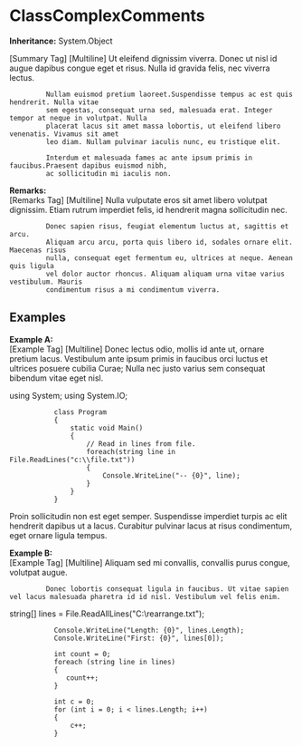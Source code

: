 # ClassComplexComments

**Inheritance:** System.Object  
  
[Summary Tag] [Multiline] Ut eleifend dignissim viverra. Donec ut nisl id augue dapibus 
             congue eget et risus. Nulla id gravida felis, nec viverra lectus. 
             
             Nullam euismod pretium laoreet.Suspendisse tempus ac est quis hendrerit. Nulla vitae 
             sem egestas, consequat urna sed, malesuada erat. Integer tempor at neque in volutpat. Nulla 
             placerat lacus sit amet massa lobortis, ut eleifend libero venenatis. Vivamus sit amet 
             leo diam. Nullam pulvinar iaculis nunc, eu tristique elit. 
             
             Interdum et malesuada fames ac ante ipsum primis in faucibus.Praesent dapibus euismod nibh, 
             ac sollicitudin mi iaculis non.

**Remarks:**  
[Remarks Tag] [Multiline] Nulla vulputate eros sit amet libero volutpat 
             dignissim. Etiam rutrum imperdiet felis, id hendrerit magna sollicitudin 
             nec. 
             
             Donec sapien risus, feugiat elementum luctus at, sagittis et arcu. 
             Aliquam arcu arcu, porta quis libero id, sodales ornare elit. Maecenas risus 
             nulla, consequat eget fermentum eu, ultrices at neque. Aenean quis ligula 
             vel dolor auctor rhoncus. Aliquam aliquam urna vitae varius vestibulum. Mauris 
             condimentum risus a mi condimentum viverra.

## Examples

**Example A:**  
[Example Tag] [Multiline] Donec lectus odio, mollis id ante ut, ornare pretium lacus. Vestibulum ante ipsum primis in faucibus orci luctus et ultrices posuere cubilia Curae; Nulla nec justo varius sem consequat bibendum vitae eget nisl.

 using System;
               using System.IO;
               
               class Program
               {
                   static void Main()
                   {
                       // Read in lines from file.
                       foreach(string line in File.ReadLines("c:\\file.txt"))
                       {
                           Console.WriteLine("-- {0}", line);
                       }
                   }
               }

Proin sollicitudin non est eget semper. Suspendisse imperdiet turpis ac elit hendrerit dapibus ut a lacus. Curabitur pulvinar lacus at risus condimentum, eget ornare ligula tempus.

**Example B:**  
[Example Tag] [Multiline] Aliquam sed mi convallis, convallis purus congue, volutpat augue.
             
             Donec lobortis consequat ligula in faucibus. Ut vitae sapien vel lacus malesuada pharetra id id nisl. Vestibulum vel felis enim.

 string[] lines = File.ReadAllLines("C:\\rearrange.txt");
            
               Console.WriteLine("Length: {0}", lines.Length);
               Console.WriteLine("First: {0}", lines[0]);
            
               int count = 0;
               foreach (string line in lines)
               {
                  count++;
               }
            
               int c = 0;
               for (int i = 0; i < lines.Length; i++)
               {
                   c++;
               }

